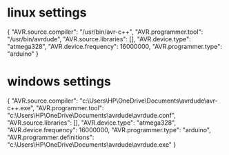 # linux settings
{
    "AVR.source.compiler": "/usr/bin/avr-c++",
    "AVR.programmer.tool": "/usr/bin/avrdude",
    "AVR.source.libraries": [],
    "AVR.device.type": "atmega328",
    "AVR.device.frequency": 16000000,
    "AVR.programmer.type": "arduino"
}

# windows settings
{
    "AVR.source.compiler": "c:\\Users\\HP\\OneDrive\\Documents\\avrdude\\avr-c++.exe",
    "AVR.programmer.tool": "c:\\Users\\HP\\OneDrive\\Documents\\avrdude\\avrdude.conf",
    "AVR.source.libraries": [],
    "AVR.device.type": "atmega328",
    "AVR.device.frequency": 16000000,
    "AVR.programmer.type": "arduino",
    "AVR.programmer.definitions": "c:\\Users\\HP\\OneDrive\\Documents\\avrdude\\avrdude.exe"
}